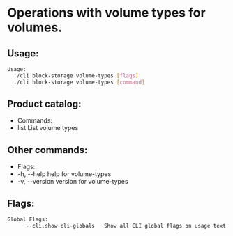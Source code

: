 # Operations with volume types for volumes.

## Usage:
```bash
Usage:
  ./cli block-storage volume-types [flags]
  ./cli block-storage volume-types [command]
```

## Product catalog:
- Commands:
- list        List volume types

## Other commands:
- Flags:
- -h, --help      help for volume-types
- -v, --version   version for volume-types

## Flags:
```bash
Global Flags:
      --cli.show-cli-globals   Show all CLI global flags on usage text
```

